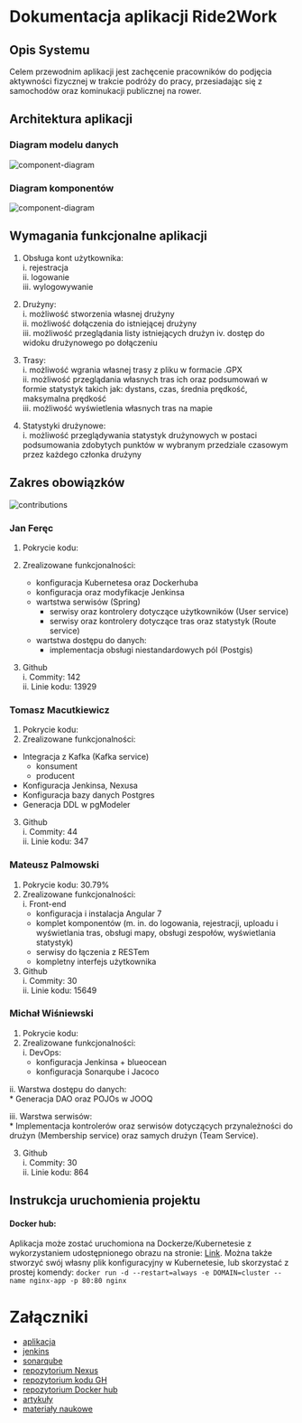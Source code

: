 # Dokumentacja aplikacji Ride2Work

## Opis Systemu
Celem przewodnim aplikacji jest zachęcenie pracowników do podjęcia aktywności fizycznej w trakcie podróży do pracy,
przesiadając się z samochodów oraz kominukacji publicznej na rower.

## Architektura  aplikacji

### Diagram modelu danych
![component-diagram](https://s3.eu-west-3.amazonaws.com/elasticbeanstalk-eu-west-3-430227218185/article/61326978_2263140730682874_939439180201590784_n.png)


### Diagram komponentów
![component-diagram](https://s3.eu-west-3.amazonaws.com/elasticbeanstalk-eu-west-3-430227218185/article/61568740_2094184740880434_1612178470622724096_n.png)

## Wymagania funkcjonalne aplikacji

1. Obsługa kont użytkownika:  
i. rejestracja  
ii. logowanie  
iii. wylogowywanie  

2. Drużyny:  
i. możliwość stworzenia własnej drużyny  
ii. możliwość dołączenia do istniejącej drużyny  
iii. możliwość przeglądania listy istniejących drużyn
iv. dostęp do widoku drużynowego po dołączeniu

3. Trasy:  
i. możliwość wgrania własnej trasy z pliku w formacie .GPX  
ii. możliwość przeglądania własnych tras ich oraz podsumowań w formie statystyk takich jak: dystans, czas, średnia prędkość, maksymalna prędkość    
iii. możliwość wyświetlenia własnych tras na mapie

4. Statystyki drużynowe:  
i. możliwość przeglądywania statystyk drużynowych w postaci podsumowania zdobytych punktów w wybranym przedziale czasowym przez każdego członka drużyny

## Zakres obowiązków

![contributions](https://s3.eu-west-3.amazonaws.com/elasticbeanstalk-eu-west-3-430227218185/article/Screenshot+2019-05-29+at+09.48.46.png)

### Jan Feręc
1. Pokrycie kodu:
2. Zrealizowane funkcjonalności:
    * konfiguracja Kubernetesa oraz Dockerhuba  
    * konfiguracja oraz modyfikacje Jenkinsa  
    * wartstwa serwisów (Spring)  
      * serwisy oraz kontrolery dotyczące użytkowników (User service)
      * serwisy oraz kontrolery dotyczące tras oraz statystyk (Route service)
    * wartstwa dostępu do danych:  
        * implementacja obsługi niestandardowych pól (Postgis)
     
3. Github  
    i. Commity: 142  
    ii. Linie kodu: 13929

### Tomasz Macutkiewicz
1. Pokrycie kodu:
2. Zrealizowane funkcjonalności:
* Integracja z Kafka (Kafka service)
  * konsument
  * producent
* Konfiguracja Jenkinsa, Nexusa
* Konfiguracja bazy danych Postgres
* Generacja DDL w pgModeler

3. Github  
i. Commity: 44  
ii. Linie kodu: 347

### Mateusz Palmowski
1. Pokrycie kodu: 30.79%
2. Zrealizowane funkcjonalności:  
i. Front-end  
    * konfiguracja i instalacja Angular 7
    * komplet komponentów (m. in. do logowania, rejestracji, uploadu i wyświetlania tras, obsługi mapy, obsługi zespołów, wyświetlania statystyk)
    * serwisy do łączenia z RESTem
    * kompletny interfejs użytkownika
3. Github  
i. Commity: 30  
ii. Linie kodu: 15649

### Michał Wiśniewski
1. Pokrycie kodu:
2. Zrealizowane funkcjonalności:  
i. DevOps:  
    * konfiguracja Jenkinsa + blueocean
    * konfiguracja Sonarqube i Jacoco
    
ii. Warstwa dostępu do danych:  
    * Generacja DAO oraz POJOs w JOOQ
    
iii. Warstwa serwisów:  
    * Implementacja kontrolerów oraz serwisów
    dotyczących przynależności do drużyn (Membership service) oraz samych drużyn (Team Service).
    
3. Github  
i. Commity: 30  
ii. Linie kodu: 864

## Instrukcja uruchomienia projektu

#### Docker hub:  
Aplikacja może zostać uruchomiona na Dockerze/Kubernetesie z wykorzystaniem udostępnionego obrazu na stronie: [Link](https://cloud.docker.com/u/ride2work/repository/docker/ride2work/ride2work).
Można także stworzyć swój własny plik konfiguracyjny w Kubernetesie, lub skorzystać z prostej komendy:
``
docker run -d --restart=always -e DOMAIN=cluster --name nginx-app -p 80:80 nginx
``

# Załączniki

- [aplikacja](http://35.204.26.36:30258)  
- [jenkins](http://35.204.190.227:32517)
- [sonarqube](http://35.204.190.227:32026)
- [repozytorium Nexus](http://35.204.26.36:32608)
- [repozytorium kodu GH](https://github.com/pik-ride2work/Ride2Work)
- [repozytorium Docker hub](https://cloud.docker.com/u/ride2work/repository/docker/ride2work/ride2work)
- [artykuły](https://github.com/pik-ride2work/Ride2Work/tree/master/blog-articles)
- [materiały naukowe](https://github.com/pik-ride2work/Ride2Work/blob/master/learning_materials.md)


